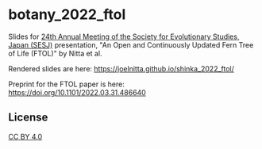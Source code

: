 # botany_2022_ftol

Slides for [24th Annual Meeting of the Society for Evolutionary Studies, Japan (SESJ)](http://www.saitou-naruya-laboratory.org/meetings/SESJ_2022_Numazu_english.html) presentation, "An Open and Continuously Updated Fern Tree of Life (FTOL)" by Nitta et al.

Rendered slides are here: https://joelnitta.github.io/shinka_2022_ftol/

Preprint for the FTOL paper is here: https://doi.org/10.1101/2022.03.31.486640

## License

[CC BY 4.0](https://creativecommons.org/licenses/by/4.0/)
